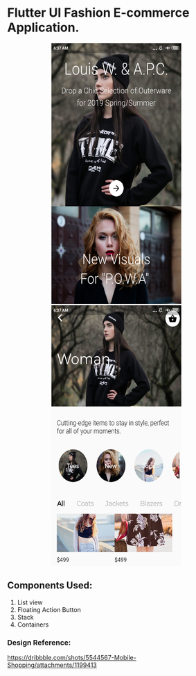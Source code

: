 # Flutter UI Fashion E-commerce Application.

<p align="center"> 
<img width="300" height="600" src="https://github.com/Dhruvpolaris/flutter_ui_fashion_mobile_shopping/blob/master/flutter_UI_Final_Output2.jpg">

<img width="300" height="600" src="https://github.com/Dhruvpolaris/flutter_ui_fashion_mobile_shopping/blob/master/flutter_UI_Final_Output1.jpg">
</p>

## Components Used:
1. List view
2. Floating Action Button
3. Stack
4. Containers

### Design Reference:
https://dribbble.com/shots/5544567-Mobile-Shopping/attachments/1199413

